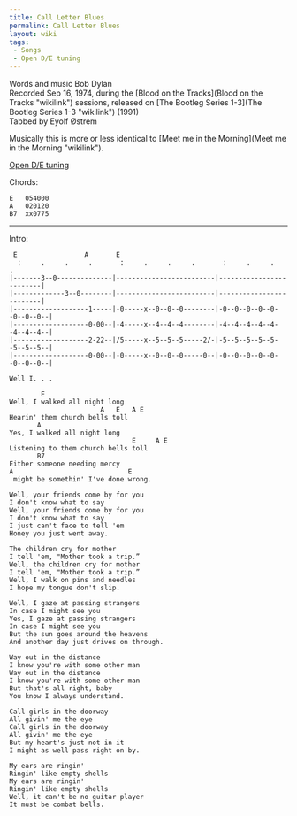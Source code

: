 ```yaml
---
title: Call Letter Blues
permalink: Call Letter Blues
layout: wiki
tags:
 - Songs
 - Open D/E tuning
---
```


Words and music Bob Dylan  
Recorded Sep 16, 1974, during the [Blood on the
Tracks](Blood on the Tracks "wikilink") sessions, released on [The
Bootleg Series 1-3](The Bootleg Series 1-3 "wikilink") (1991)  
Tabbed by Eyolf Østrem

Musically this is more or less identical to [Meet me in the
Morning](Meet me in the Morning "wikilink").

[Open D/E tuning](Help:Roadmaps#Open_tunings "wikilink")

Chords:

    E   054000
    A   020120
    B7  xx0775

* * * * *

Intro:

     E                 A       E
      :     .     .     .       :     .     .     .       :     .     .     .
    |-------3--0--------------|-------------------------|-------------------------|
    |-------------3--0--------|-------------------------|-------------------------|
    |-------------------1-----|-0-----x--0--0--0--------|-0--0--0--0--0--0--0--0--|
    |-------------------0-00--|-4-----x--4--4--4--------|-4--4--4--4--4--4--4--4--|
    |-------------------2-22--|/5-----x--5--5--5-----2/-|-5--5--5--5--5--5--5--5--|
    |-------------------0-00--|-0-----x--0--0--0-----0--|-0--0--0--0--0--0--0--0--|
                                                                            Well I. . .

            E
    Well, I walked all night long
                           A   E   A E
    Hearin' them church bells toll
           A
    Yes, I walked all night long
                                   E     A E
    Listening to them church bells toll
           B7
    Either someone needing mercy
    A                             E
     might be somethin' I've done wrong.

    Well, your friends come by for you
    I don't know what to say
    Well, your friends come by for you
    I don't know what to say
    I just can't face to tell 'em
    Honey you just went away.

    The children cry for mother
    I tell 'em, "Mother took a trip.”
    Well, the children cry for mother
    I tell 'em, "Mother took a trip.”
    Well, I walk on pins and needles
    I hope my tongue don't slip.

    Well, I gaze at passing strangers
    In case I might see you
    Yes, I gaze at passing strangers
    In case I might see you
    But the sun goes around the heavens
    And another day just drives on through.

    Way out in the distance
    I know you're with some other man
    Way out in the distance
    I know you're with some other man
    But that's all right, baby
    You know I always understand.

    Call girls in the doorway
    All givin' me the eye
    Call girls in the doorway
    All givin' me the eye
    But my heart's just not in it
    I might as well pass right on by.

    My ears are ringin'
    Ringin' like empty shells
    My ears are ringin'
    Ringin' like empty shells
    Well, it can't be no guitar player
    It must be combat bells.

